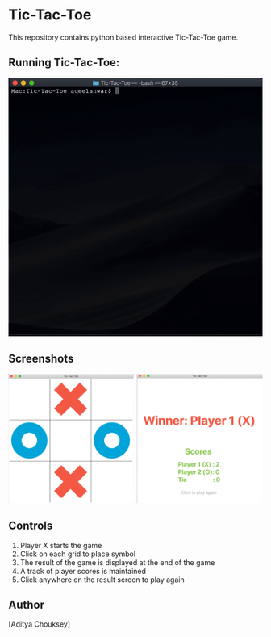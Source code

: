 # Tic-Tac-Toe

This repository contains python based interactive Tic-Tac-Toe game.

## Running Tic-Tac-Toe:


<p align="center">
<img src="/images/preview.gif">
</p>

## Screenshots
<p align="center">
<img width=1000 src="/images/screenshot.png">

</p>

## Controls
1. Player X starts the game
2. Click on each grid to place symbol
3. The result of the game is displayed at the end of the game
4. A track of player scores is maintained
5. Click anywhere on the result screen to play again



## Author
[Aditya Chouksey]

